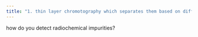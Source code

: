 ```yaml
---
title: "1. thin layer chromotography which separates them based on differences in solubility"
---
```

how do you detect radiochemical impurities?

